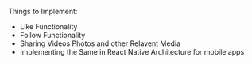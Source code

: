 Things to Implement:

<ul>
<li>Like Functionality</li>
<li>Follow Functionality</li>
<li>Sharing Videos Photos and other Relavent Media</li>
<li>Implementing the Same in React Native Architecture for mobile apps</li>
</ul>